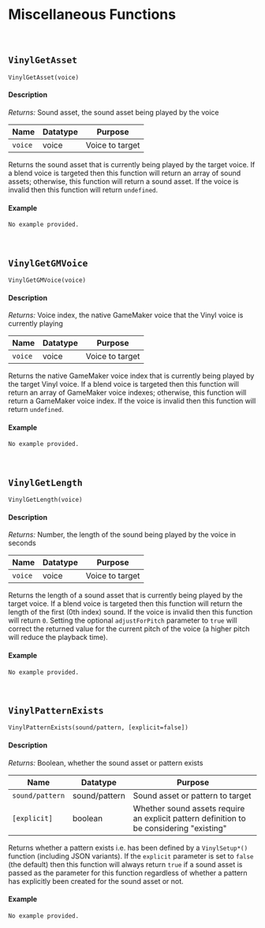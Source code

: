 # Miscellaneous Functions

&nbsp;

## `VinylGetAsset`

`VinylGetAsset(voice)`

<!-- tabs:start -->

#### **Description**

*Returns:* Sound asset, the sound asset being played by the voice

|Name   |Datatype|Purpose                     |
|-------|--------|----------------------------|
|`voice`|voice   |Voice to target             |

Returns the sound asset that is currently being played by the target voice. If a blend voice is targeted then this function will return an array of sound assets; otherwise, this function will return a sound asset. If the voice is invalid then this function will return `undefined`.

#### **Example**

```gml
No example provided.
```

<!-- tabs:end -->

&nbsp;

## `VinylGetGMVoice`

`VinylGetGMVoice(voice)`

<!-- tabs:start -->

#### **Description**

*Returns:* Voice index, the native GameMaker voice that the Vinyl voice is currently playing

|Name   |Datatype|Purpose                     |
|-------|--------|----------------------------|
|`voice`|voice   |Voice to target             |

Returns the native GameMaker voice index that is currently being played by the target Vinyl voice. If a blend voice is targeted then this function will return an array of GameMaker voice indexes; otherwise, this function will return a GameMaker voice index. If the voice is invalid then this function will return `undefined`.

#### **Example**

```gml
No example provided.
```

<!-- tabs:end -->

&nbsp;

## `VinylGetLength`

`VinylGetLength(voice)`

<!-- tabs:start -->

#### **Description**

*Returns:* Number, the length of the sound being played by the voice in seconds

|Name   |Datatype|Purpose                     |
|-------|--------|----------------------------|
|`voice`|voice   |Voice to target             |

Returns the length of a sound asset that is currently being played by the target voice. If a blend voice is targeted then this function will return the length of the first (0th index) sound. If the voice is invalid then this function will return `0`. Setting the optional `adjustForPitch` parameter to `true` will correct the returned value for the current pitch of the voice (a higher pitch will reduce the playback time).

#### **Example**

```gml
No example provided.
```

<!-- tabs:end -->

&nbsp;

## `VinylPatternExists`

`VinylPatternExists(sound/pattern, [explicit=false])`

<!-- tabs:start -->

#### **Description**

*Returns:* Boolean, whether the sound asset or pattern exists

|Name           |Datatype     |Purpose                                                                                 |
|---------------|-------------|----------------------------------------------------------------------------------------|
|`sound/pattern`|sound/pattern|Sound asset or pattern to target                                                        |
|`[explicit]`   |boolean      |Whether sound assets require an explicit pattern definition to be considering "existing"|

Returns whether a pattern exists i.e. has been defined by a `VinylSetup*()` function (including JSON variants). If the `explicit` parameter is set to `false` (the default) then this function will always return `true` if a sound asset is passed as the parameter for this function regardless of whether a pattern has explicitly been created for the sound asset or not.

#### **Example**

```gml
No example provided.
```

<!-- tabs:end -->